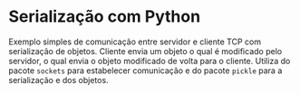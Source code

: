 # Serialização com Python

Exemplo simples de comunicação entre servidor e cliente TCP com serialização de objetos. Cliente envia um objeto o qual é modificado pelo servidor, o qual envia o objeto modificado de volta para o cliente.
Utiliza do pacote `sockets` para estabelecer comunicação e do pacote `pickle` para a serialização e dos objetos.
